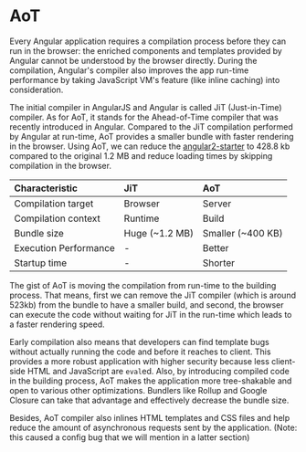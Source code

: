 # AoT

Every Angular application requires a compilation process before they can run in the browser: the enriched components and templates provided by Angular cannot be understood by the browser directly. During the compilation, Angular's compiler also improves the app run-time performance by taking JavaScript VM's feature \(like inline caching\) into consideration.

The initial compiler in AngularJS and Angular is called JiT \(Just-in-Time\) compiler. As for AoT, it stands for the Ahead-of-Time compiler that was recently introduced in Angular. Compared to the JiT compilation performed by Angular at run-time, AoT provides a smaller bundle with faster rendering in the browser. Using AoT, we can reduce the [angular2-starter](https://github.com/rangle/angular2-starter/pull/149) to 428.8 kb compared to the original 1.2 MB and reduce loading times by skipping compilation in the browser.

| Characteristic        | JiT              | AoT                 |
| :-------------------- | :--------------- | :------------------ |
| Compilation target    | Browser          | Server              |
| Compilation context   | Runtime          | Build               |
| Bundle size           | Huge \(~1.2 MB\) | Smaller \(~400 KB\) |
| Execution Performance | -                | Better              |
| Startup time          | -                | Shorter             |

The gist of AoT is moving the compilation from run-time to the building process. That means, first we can remove the JiT compiler \(which is around 523kb\) from the bundle to have a smaller build, and second, the browser can execute the code without waiting for JiT in the run-time which leads to a faster rendering speed.

Early compilation also means that developers can find template bugs without actually running the code and before it reaches to client. This provides a more robust application with higher security because less client-side HTML and JavaScript are `eval`ed. Also, by introducing compiled code in the building process, AoT makes the application more tree-shakable and open to various other optimizations. Bundlers like Rollup and Google Closure can take that advantage and effectively decrease the bundle size.

Besides, AoT compiler also inlines HTML templates and CSS files and help reduce the amount of asynchronous requests sent by the application. \(Note: this caused a config bug that we will mention in a latter section\)
